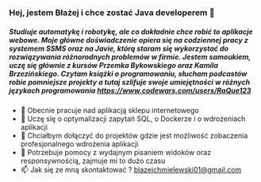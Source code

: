 ### Hej, jestem Błażej i chce zostać Java developerem 👋
##### Studiuje automatykę i robotykę, ale co dokładnie chce robić to aplikacje webowe. Moje główne doświadczenie opiera się na codziennej pracy z systemem SSMS oraz na Javie, którą staram się wykorzystać do rozwiązywania różnorodnych problemów w firmie. Jestem samoukiem, uczę się głównie z kursów Przemka Bykowskiego oraz Kamila Brzezińskiego. Czytam książki o programowaniu, słucham podcastów robie pomniejsze projekty a tutaj szlifuje swoje umiejętności w różnych językach programowania https://www.codewars.com/users/RaQue123

- 🔭 Obecnie pracuje nad aplikacją sklepu internetowego
- 🌱 Uczę się o optymalizacji zapytań SQL, o Dockerze i o wdrożeniach aplikacji
- 👯 Chciałbym dołączyć do projektów gdzie jest możliwość zobaczenia profesjonalnego wdrożenia aplikacji
- 🤔 Potrzebuje pomocy z wydajnym pisaniem widoków oraz responsywnością, zajmuje mi to dużo czasu
- 📫 Jak się ze mną skontaktować ? blazejchmielewski01@gmail.com

